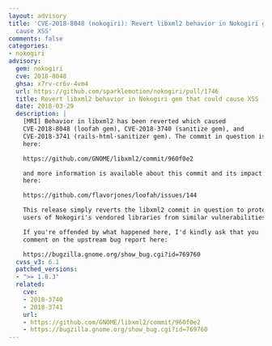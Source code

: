 ```yaml
---
layout: advisory
title: 'CVE-2018-8048 (nokogiri): Revert libxml2 behavior in Nokogiri gem that could
  cause XSS'
comments: false
categories:
- nokogiri
advisory:
  gem: nokogiri
  cve: 2018-8048
  ghsa: x7rv-cr6v-4vm4
  url: https://github.com/sparklemotion/nokogiri/pull/1746
  title: Revert libxml2 behavior in Nokogiri gem that could cause XSS
  date: 2018-03-29
  description: |
    [MRI] Behavior in libxml2 has been reverted which caused
    CVE-2018-8048 (loofah gem), CVE-2018-3740 (sanitize gem), and
    CVE-2018-3741 (rails-html-sanitizer gem). The commit in question is
    here:

    https://github.com/GNOME/libxml2/commit/960f0e2

    and more information is available about this commit and its impact
    here:

    https://github.com/flavorjones/loofah/issues/144

    This release simply reverts the libxml2 commit in question to protect
    users of Nokogiri's vendored libraries from similar vulnerabilities.

    If you're offended by what happened here, I'd kindly ask that you
    comment on the upstream bug report here:

    https://bugzilla.gnome.org/show_bug.cgi?id=769760
  cvss_v3: 6.1
  patched_versions:
  - ">= 1.8.3"
  related:
    cve:
    - 2018-3740
    - 2018-3741
    url:
    - https://github.com/GNOME/libxml2/commit/960f0e2
    - https://bugzilla.gnome.org/show_bug.cgi?id=769760
---
```

